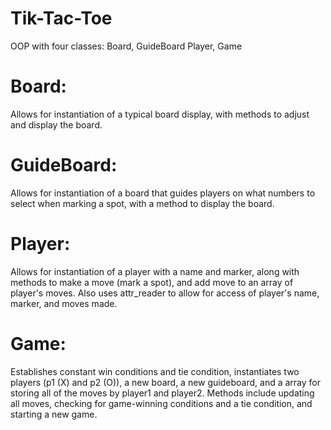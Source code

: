# Tik-Tac-Toe 
OOP with four classes: Board, GuideBoard Player, Game

# Board:
Allows for instantiation of a typical board display, with methods to adjust and    display the board.

# GuideBoard:
Allows for instantiation of a board that guides players on what numbers to select when marking a spot, with a method to display the board.

# Player:
Allows for instantiation of a player with a name and marker, along with methods to make a move (mark a spot), and add move to an array of player's moves. Also uses attr_reader to allow for access of player's name, marker, and moves made.

# Game:
Establishes constant win conditions and tie condition, instantiates two players (p1 (X) and p2 (O)), a new board, a new guideboard, and a array for storing all of the moves by player1 and player2. Methods include updating all moves, checking for game-winning conditions and a tie condition, and starting a new game.

